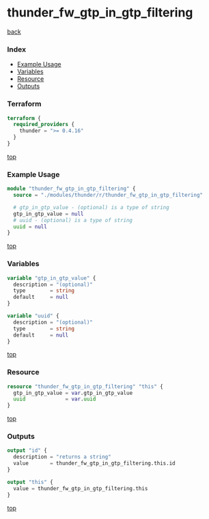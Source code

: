 # thunder_fw_gtp_in_gtp_filtering

[back](../thunder.md)

### Index

- [Example Usage](#example-usage)
- [Variables](#variables)
- [Resource](#resource)
- [Outputs](#outputs)

### Terraform

```terraform
terraform {
  required_providers {
    thunder = ">= 0.4.16"
  }
}
```

[top](#index)

### Example Usage

```terraform
module "thunder_fw_gtp_in_gtp_filtering" {
  source = "./modules/thunder/r/thunder_fw_gtp_in_gtp_filtering"

  # gtp_in_gtp_value - (optional) is a type of string
  gtp_in_gtp_value = null
  # uuid - (optional) is a type of string
  uuid = null
}
```

[top](#index)

### Variables

```terraform
variable "gtp_in_gtp_value" {
  description = "(optional)"
  type        = string
  default     = null
}

variable "uuid" {
  description = "(optional)"
  type        = string
  default     = null
}
```

[top](#index)

### Resource

```terraform
resource "thunder_fw_gtp_in_gtp_filtering" "this" {
  gtp_in_gtp_value = var.gtp_in_gtp_value
  uuid             = var.uuid
}
```

[top](#index)

### Outputs

```terraform
output "id" {
  description = "returns a string"
  value       = thunder_fw_gtp_in_gtp_filtering.this.id
}

output "this" {
  value = thunder_fw_gtp_in_gtp_filtering.this
}
```

[top](#index)